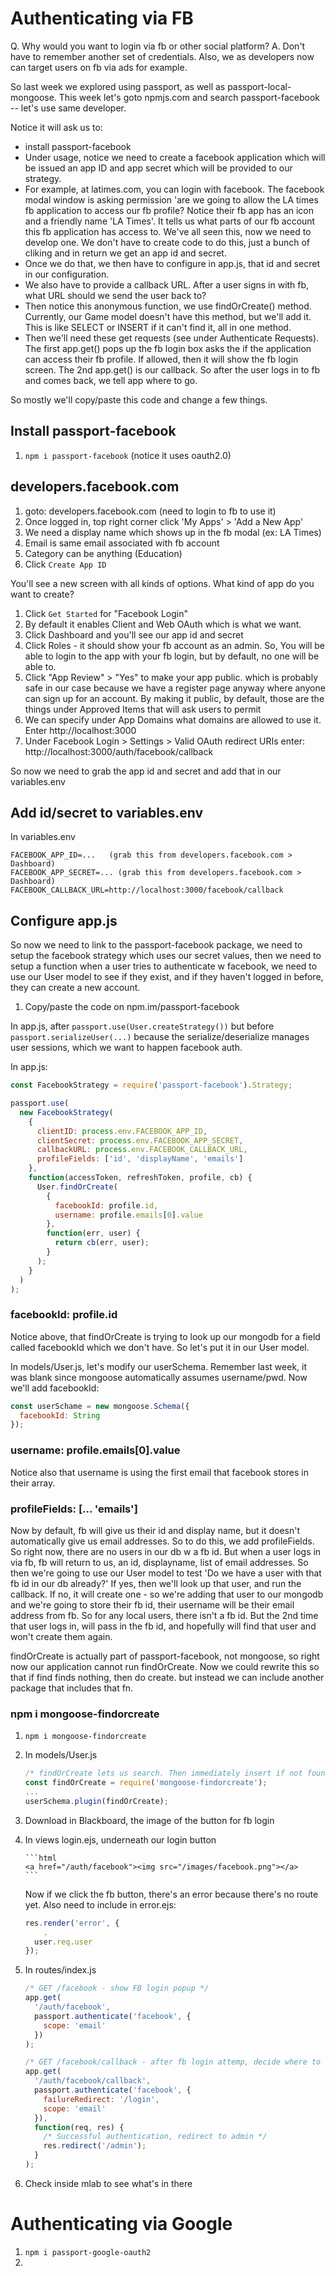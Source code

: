 # Authenticating via FB

Q. Why would you want to login via fb or other social platform?
A. Don't have to remember another set of credentials. Also, we as developers now can target users on fb via ads for example.

So last week we explored using passport, as well as passport-local-mongoose.
This week let's goto npmjs.com and search passport-facebook -- let's use same developer.

Notice it will ask us to:

- install passport-facebook
- Under usage, notice we need to create a facebook application which will be issued an app ID and app secret which will be provided to our strategy.
- For example, at latimes.com, you can login with facebook. The facebook modal window is asking permission 'are we going to allow the LA times fb application to access our fb profile? Notice their fb app has an icon and a friendly name 'LA Times'. It tells us what parts of our fb account this fb application has access to. We've all seen this, now we need to develop one. We don't have to create code to do this, just a bunch of cliking and in return we get an app id and secret.
- Once we do that, we then have to configure in app.js, that id and secret in our configuration.
- We also have to provide a callback URL. After a user signs in with fb, what URL should we send the user back to?
- Then notice this anonymous function, we use findOrCreate() method. Currently, our Game model doesn't have this method, but we'll add it. This is like SELECT or INSERT if it can't find it, all in one method.
- Then we'll need these get requests (see under Authenticate Requests). The first app.get() pops up the fb login box asks the if the application can access their fb profile. If allowed, then it will show the fb login screen.
  The 2nd app.get() is our callback. So after the user logs in to fb and comes back, we tell app where to go.

So mostly we'll copy/paste this code and change a few things.

## Install passport-facebook

1.  `npm i passport-facebook` (notice it uses oauth2.0)

## developers.facebook.com

1.  goto: developers.facebook.com (need to login to fb to use it)
1.  Once logged in, top right corner click 'My Apps' > 'Add a New App'
1.  We need a display name which shows up in the fb modal (ex: LA Times)
1.  Email is same email associated with fb account
1.  Category can be anything (Education)
1.  Click `Create App ID`

You'll see a new screen with all kinds of options. What kind of app do you want to create?

1.  Click `Get Started` for "Facebook Login"
1.  By default it enables Client and Web OAuth which is what we want.
1.  Click Dashboard and you'll see our app id and secret
1.  Click Roles - it should show your fb account as an admin. So, You will be able to login to the app with your fb login, but by default, no one will be able to.
1.  Click "App Review" > "Yes" to make your app public. which is probably safe in our case because we have a register page anyway where anyone can sign up for an account. By making it public, by default, those are the things under Approved Items that will ask users to permit
1.  We can specify under App Domains what domains are allowed to use it. Enter http://localhost:3000
1.  Under Facebook Login > Settings > Valid OAuth redirect URIs enter: http://localhost:3000/auth/facebook/callback

So now we need to grab the app id and secret and add that in our variables.env

## Add id/secret to variables.env

In variables.env

```
FACEBOOK_APP_ID=...   (grab this from developers.facebook.com > Dashboard)
FACEBOOK_APP_SECRET=... (grab this from developers.facebook.com > Dashboard)
FACEBOOK_CALLBACK_URL=http://localhost:3000/facebook/callback
```

## Configure app.js

So now we need to link to the passport-facebook package, we need to setup the facebook strategy which uses our secret values, then we need to setup a function when a user tries to authenticate w facebook, we need to use our User model to see if they exist, and if they haven't logged in before, they can create a new account.

1.  Copy/paste the code on npm.im/passport-facebook

In app.js, after `passport.use(User.createStrategy())` but before `passport.serializeUser(...)` because the serialize/deserialize manages user sessions, which we want to happen facebook auth.

In app.js:

```js
const FacebookStrategy = require('passport-facebook').Strategy;

passport.use(
  new FacebookStrategy(
    {
      clientID: process.env.FACEBOOK_APP_ID,
      clientSecret: process.env.FACEBOOK_APP_SECRET,
      callbackURL: process.env.FACEBOOK_CALLBACK_URL,
      profileFields: ['id', 'displayName', 'emails']
    },
    function(accessToken, refreshToken, profile, cb) {
      User.findOrCreate(
        {
          facebookId: profile.id,
          username: profile.emails[0].value
        },
        function(err, user) {
          return cb(err, user);
        }
      );
    }
  )
);
```

### facebookId: profile.id

Notice above, that findOrCreate is trying to look up our mongodb for a field called facebookId which we don't have. So let's put it in our User model.

In models/User.js, let's modify our userSchema. Remember last week, it was blank since mongoose automatically assumes username/pwd. Now we'll add facebookId:

```js
const userSchame = new mongoose.Schema({
  facebookId: String
});
```

### username: profile.emails[0].value

Notice also that username is using the first email that facebook stores in their array.

### profileFields: [... 'emails']

Now by default, fb will give us their id and display name, but it doesn't automatically give us email addresses. So to do this, we add profileFields. So right now, there are no users in our db w a fb id. But when a user logs in via fb, fb will return to us, an id, displayname, list of email addresses. So then we're going to use our User model to test 'Do we have a user with that fb id in our db already?' If yes, then we'll look up that user, and run the callback. If no, it will create one - so we're adding that user to our mongodb and we're going to store their fb id, their username will be their email address from fb. So for any local users, there isn't a fb id. But the 2nd time that user logs in, will pass in the fb id, and hopefully will find that user and won't create them again.

findOrCreate is actually part of passport-facebook, not mongoose, so right now our application cannot run findOrCreate.
Now we could rewrite this so that if find finds nothing, then do create. but instead we can include another package that includes that fn.

### npm i mongoose-findorcreate

1.  `npm i mongoose-findorcreate`
1.  In models/User.js

    ```js
    /* findOrCreate lets us search. Then immediately insert if not found. */
    const findOrCreate = require('mongoose-findorcreate');
    ...
    userSchema.plugin(findOrCreate);
    ```

1.  Download in Blackboard, the image of the button for fb login
1.  In views login.ejs, underneath our login button

        ```html
        <a href="/auth/facebook"><img src="/images/facebook.png"></a>
        ```

    Now if we click the fb button, there's an error because there's no route yet. Also need to include in error.ejs:

    ```js
    res.render('error', {
        .
      user.req.user
    });
    ```

1.  In routes/index.js

    ```js
    /* GET /facebook - show FB login popup */
    app.get(
      '/auth/facebook',
      passport.authenticate('facebook', {
        scope: 'email'
      })
    );

    /* GET /facebook/callback - after fb login attemp, decide where to go */
    app.get(
      '/auth/facebook/callback',
      passport.authenticate('facebook', {
        failureRedirect: '/login',
        scope: 'email'
      }),
      function(req, res) {
        /* Successful authentication, redirect to admin */
        res.redirect('/admin');
      }
    );
    ```

1.  Check inside mlab to see what's in there

# Authenticating via Google

1.  `npm i passport-google-oauth2`
1.
